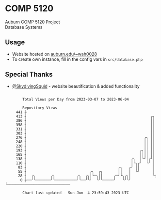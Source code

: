 # COMP 5120
Auburn COMP 5120 Project  
Database Systems

## Usage
- Website hosted on [auburn.edu/~wah0028](https://webhome.auburn.edu/~wah0028/)
- To create own instance, fill in the config vars in `src/database.php`

## Special Thanks
- [@SkydivingSquid](https://github.com/SkydivingSquid) - website beautification & added functionality

```

        Total Views per Day from 2023-03-07 to 2023-06-04

        Repository Views
     441 ┼
     413 ┤                                                         ╭╮
     386 ┤                                                         ││
     358 ┤                                                         ││
     331 ┤                                                         ││
     303 ┤                                                         ││
     276 ┤                                                      ╭╮ ││
     248 ┤                                                      ││ ││
     220 ┤                                                      ││ ││
     193 ┤                                                    ╭╮││ ││
     165 ┤                                                    ││││ ││
     138 ┤                                                ╭╮  │╰╯│╭╯│
     110 ┤                                                │╰╮╭╯  ╰╯ │
      83 ┤                                          ╭╮   ╭╯ ││      │
      55 ┤                             ╭╮  ╭╮       ││   │  ╰╯      │
      28 ┤  ╭╮       ╭╮          ╭╮  ╭╮│╰─╮││     ╭─╯╰╮╭╮│          ╰╮
       0 ┼──╯╰───────╯╰──────────╯╰──╯╰╯  ╰╯╰─────╯   ╰╯╰╯           ╰─────────────────────────────

        Chart last updated - Sun Jun  4 23:59:43 2023 UTC
        
```
